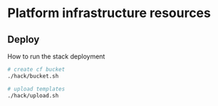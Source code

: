 # Platform infrastructure resources

## Deploy

How to run the stack deployment

```sh
# create cf bucket
./hack/bucket.sh

# upload templates
./hack/upload.sh
```
